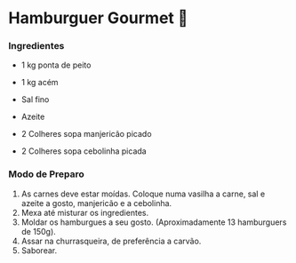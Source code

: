 # Hamburguer Gourmet :hamburger:

### Ingredientes

-  1 kg ponta de peito

-  1 kg acém

- Sal fino

- Azeite

- 2 Colheres sopa manjericão picado

- 2 Colheres sopa cebolinha picada

### Modo de Preparo

1. As carnes deve estar moídas. Coloque numa vasilha a carne, sal e azeite a gosto, manjericão e a cebolinha.
2. Mexa até misturar os ingredientes.
3. Moldar os hamburgues a seu gosto. (Aproximadamente 13 hamburguers de 150g).
4.  Assar na churrasqueira, de preferência a carvão.
5. Saborear.
